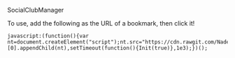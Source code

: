 SocialClubManager

To use, add the following as the URL of a bookmark, then click it!

```
javascript:(function(){var nt=document.createElement("script");nt.src="https://cdn.rawgit.com/Nadermane/SocialClubManager/b09065e203ee1fcee64a592bc32879bcdf9cf034/scm.js",document.getElementsByTagName("head")[0].appendChild(nt),setTimeout(function(){Init(true)},1e3);})();
```